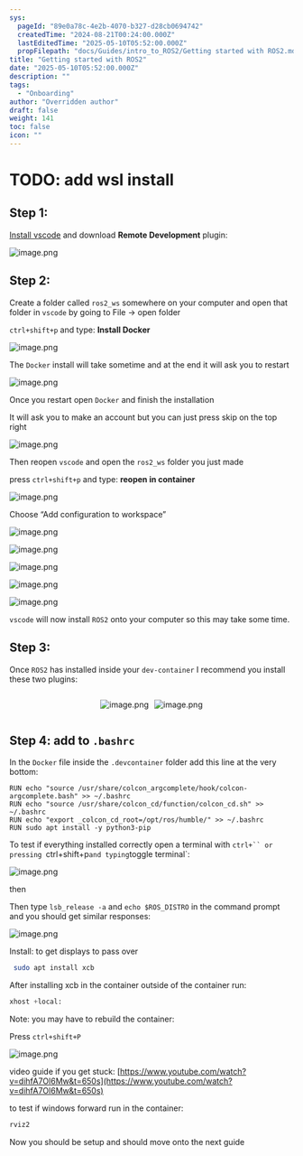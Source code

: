 ```yaml
---
sys:
  pageId: "89e0a78c-4e2b-4070-b327-d28cb0694742"
  createdTime: "2024-08-21T00:24:00.000Z"
  lastEditedTime: "2025-05-10T05:52:00.000Z"
  propFilepath: "docs/Guides/intro_to_ROS2/Getting started with ROS2.md"
title: "Getting started with ROS2"
date: "2025-05-10T05:52:00.000Z"
description: ""
tags:
  - "Onboarding"
author: "Overridden author"
draft: false
weight: 141
toc: false
icon: ""
---
```


# TODO: add wsl install

## Step 1:

[Install vscode](https://code.visualstudio.com/download) and download **Remote Development** plugin:

![image.png](https://prod-files-secure.s3.us-west-2.amazonaws.com/d518164a-d88e-44d1-a4ee-3adb3bd8bce0/efb52993-1881-4a40-b95e-6f020334f022/image.png?X-Amz-Algorithm=AWS4-HMAC-SHA256&X-Amz-Content-Sha256=UNSIGNED-PAYLOAD&X-Amz-Credential=ASIAZI2LB466RWQKR4CU%2F20250623%2Fus-west-2%2Fs3%2Faws4_request&X-Amz-Date=20250623T181220Z&X-Amz-Expires=3600&X-Amz-Security-Token=IQoJb3JpZ2luX2VjECIaCXVzLXdlc3QtMiJIMEYCIQDVTsP74ucmAfdL23sCiB0lzkBAnvaIxwk5jQY%2FKoQnDwIhAPGSL1wJ6HgvpLf7W0qYs2baF0UJoncLMOC5rNyF55G%2BKv8DCBsQABoMNjM3NDIzMTgzODA1IgwzASvndWgrkDvoeigq3AOdpsgN7udMvsOjMCosotct4kTz3QJ3B5Ay%2BM22192lv6o2uHRqqAFoniy21TFeMxH53w9yRAqPYO9DnpmB0VmiEaLIsTPyC%2BHFCZ9y5WnoslKgfsKrpY02Kg5kjOTZ8KTY%2FpNhYfRn3Pjli3UE2iOsrOcz7pxYoazpl7YyQ2fjQgbEBxEoDbNW1BFTaiUnLqz8V%2BHMtdOOEBt8IW%2BlDgSPGk6uTLEy2nhWO0Am%2B3KZEKPxo%2BBI9MwKi87AwiGEwD3zrwxKmzR67DZ%2FysxbL2jRTKTsOG024DzuchO7RHJQ2vgJbBi1KdcFBS10TICMFLoFwHLLwt3QQeKgPNUd0C1JPaEwfjMf5h5HJ48Y7nQU6A8gbAGQ7astpsW75EOpO5o59iqu%2FHnXXt8W2sgfjBDFXXDMBN%2FZve0JFliTxBWUbqQCncLln3sIawgFimVO7%2F9V5dH2GRBg3Iz0nqxI07US4aS6I0RRAqItYUaEWl2wd0ybBASgHDFy5A3GCH8ZGa6zARl6aJXe6lRAneug2542Ukvn8A7Pi34Y3k%2FTBB1c29A%2BuywKrJ%2FIAlMkIVd3mhaRpWI%2B3HWH5o6kW9uAocGkyewqacO7i0cnz2W%2Fp10OlJT%2BK14sjXvyDDoghjDxqubCBjqkAWf0iQzTC%2Fu5ixpDUc4pKRarxqYqG3ZhyoXdcvSrGAOSXRDJbGvQ04tEldOSgkWTvo1F2JHpyrZeCxtHrUQcuMkqZoNlcA0n2%2B78qnfsAddMf2fV1BeAIiN9RKtYO1Lg%2B8mWznE70cwVENGssO36ly323BZ5IzPXppCsYSd9Gy1xMreNvt%2BGPiMs9B65G7KStjVdrS17cqJX8%2BGBDwt6Fq4wfCfG&X-Amz-Signature=127404b3f49cb5919d73799657696480064f752e525c3bab20f4e79a9599458b&X-Amz-SignedHeaders=host&x-amz-checksum-mode=ENABLED&x-id=GetObject)

## Step 2:

Create a folder called `ros2_ws` somewhere on your computer and open that folder in `vscode` by going to File → open folder 

`ctrl+shift+p` and type: **Install Docker**

![image.png](https://prod-files-secure.s3.us-west-2.amazonaws.com/d518164a-d88e-44d1-a4ee-3adb3bd8bce0/2269dc0e-1cd5-47ff-bceb-c04ad9b2eab0/image.png?X-Amz-Algorithm=AWS4-HMAC-SHA256&X-Amz-Content-Sha256=UNSIGNED-PAYLOAD&X-Amz-Credential=ASIAZI2LB466RWQKR4CU%2F20250623%2Fus-west-2%2Fs3%2Faws4_request&X-Amz-Date=20250623T181220Z&X-Amz-Expires=3600&X-Amz-Security-Token=IQoJb3JpZ2luX2VjECIaCXVzLXdlc3QtMiJIMEYCIQDVTsP74ucmAfdL23sCiB0lzkBAnvaIxwk5jQY%2FKoQnDwIhAPGSL1wJ6HgvpLf7W0qYs2baF0UJoncLMOC5rNyF55G%2BKv8DCBsQABoMNjM3NDIzMTgzODA1IgwzASvndWgrkDvoeigq3AOdpsgN7udMvsOjMCosotct4kTz3QJ3B5Ay%2BM22192lv6o2uHRqqAFoniy21TFeMxH53w9yRAqPYO9DnpmB0VmiEaLIsTPyC%2BHFCZ9y5WnoslKgfsKrpY02Kg5kjOTZ8KTY%2FpNhYfRn3Pjli3UE2iOsrOcz7pxYoazpl7YyQ2fjQgbEBxEoDbNW1BFTaiUnLqz8V%2BHMtdOOEBt8IW%2BlDgSPGk6uTLEy2nhWO0Am%2B3KZEKPxo%2BBI9MwKi87AwiGEwD3zrwxKmzR67DZ%2FysxbL2jRTKTsOG024DzuchO7RHJQ2vgJbBi1KdcFBS10TICMFLoFwHLLwt3QQeKgPNUd0C1JPaEwfjMf5h5HJ48Y7nQU6A8gbAGQ7astpsW75EOpO5o59iqu%2FHnXXt8W2sgfjBDFXXDMBN%2FZve0JFliTxBWUbqQCncLln3sIawgFimVO7%2F9V5dH2GRBg3Iz0nqxI07US4aS6I0RRAqItYUaEWl2wd0ybBASgHDFy5A3GCH8ZGa6zARl6aJXe6lRAneug2542Ukvn8A7Pi34Y3k%2FTBB1c29A%2BuywKrJ%2FIAlMkIVd3mhaRpWI%2B3HWH5o6kW9uAocGkyewqacO7i0cnz2W%2Fp10OlJT%2BK14sjXvyDDoghjDxqubCBjqkAWf0iQzTC%2Fu5ixpDUc4pKRarxqYqG3ZhyoXdcvSrGAOSXRDJbGvQ04tEldOSgkWTvo1F2JHpyrZeCxtHrUQcuMkqZoNlcA0n2%2B78qnfsAddMf2fV1BeAIiN9RKtYO1Lg%2B8mWznE70cwVENGssO36ly323BZ5IzPXppCsYSd9Gy1xMreNvt%2BGPiMs9B65G7KStjVdrS17cqJX8%2BGBDwt6Fq4wfCfG&X-Amz-Signature=ae9ebea813eec223a286f11689d59c25f6b634ed6b6cbd5ec9236d4ce096ed20&X-Amz-SignedHeaders=host&x-amz-checksum-mode=ENABLED&x-id=GetObject)

The `Docker` install will take sometime and at the end it will ask you to restart

![image.png](https://prod-files-secure.s3.us-west-2.amazonaws.com/d518164a-d88e-44d1-a4ee-3adb3bd8bce0/ed233f78-be33-4b1f-b89c-9c346c0e961e/image.png?X-Amz-Algorithm=AWS4-HMAC-SHA256&X-Amz-Content-Sha256=UNSIGNED-PAYLOAD&X-Amz-Credential=ASIAZI2LB466RWQKR4CU%2F20250623%2Fus-west-2%2Fs3%2Faws4_request&X-Amz-Date=20250623T181220Z&X-Amz-Expires=3600&X-Amz-Security-Token=IQoJb3JpZ2luX2VjECIaCXVzLXdlc3QtMiJIMEYCIQDVTsP74ucmAfdL23sCiB0lzkBAnvaIxwk5jQY%2FKoQnDwIhAPGSL1wJ6HgvpLf7W0qYs2baF0UJoncLMOC5rNyF55G%2BKv8DCBsQABoMNjM3NDIzMTgzODA1IgwzASvndWgrkDvoeigq3AOdpsgN7udMvsOjMCosotct4kTz3QJ3B5Ay%2BM22192lv6o2uHRqqAFoniy21TFeMxH53w9yRAqPYO9DnpmB0VmiEaLIsTPyC%2BHFCZ9y5WnoslKgfsKrpY02Kg5kjOTZ8KTY%2FpNhYfRn3Pjli3UE2iOsrOcz7pxYoazpl7YyQ2fjQgbEBxEoDbNW1BFTaiUnLqz8V%2BHMtdOOEBt8IW%2BlDgSPGk6uTLEy2nhWO0Am%2B3KZEKPxo%2BBI9MwKi87AwiGEwD3zrwxKmzR67DZ%2FysxbL2jRTKTsOG024DzuchO7RHJQ2vgJbBi1KdcFBS10TICMFLoFwHLLwt3QQeKgPNUd0C1JPaEwfjMf5h5HJ48Y7nQU6A8gbAGQ7astpsW75EOpO5o59iqu%2FHnXXt8W2sgfjBDFXXDMBN%2FZve0JFliTxBWUbqQCncLln3sIawgFimVO7%2F9V5dH2GRBg3Iz0nqxI07US4aS6I0RRAqItYUaEWl2wd0ybBASgHDFy5A3GCH8ZGa6zARl6aJXe6lRAneug2542Ukvn8A7Pi34Y3k%2FTBB1c29A%2BuywKrJ%2FIAlMkIVd3mhaRpWI%2B3HWH5o6kW9uAocGkyewqacO7i0cnz2W%2Fp10OlJT%2BK14sjXvyDDoghjDxqubCBjqkAWf0iQzTC%2Fu5ixpDUc4pKRarxqYqG3ZhyoXdcvSrGAOSXRDJbGvQ04tEldOSgkWTvo1F2JHpyrZeCxtHrUQcuMkqZoNlcA0n2%2B78qnfsAddMf2fV1BeAIiN9RKtYO1Lg%2B8mWznE70cwVENGssO36ly323BZ5IzPXppCsYSd9Gy1xMreNvt%2BGPiMs9B65G7KStjVdrS17cqJX8%2BGBDwt6Fq4wfCfG&X-Amz-Signature=8c8438290e8abfcd0afdcee0bcd176dc1dc1b8929e9bbf6b98d37076116d2482&X-Amz-SignedHeaders=host&x-amz-checksum-mode=ENABLED&x-id=GetObject)

Once you restart open `Docker` and finish the installation

It will ask you to make an account but you can just press skip on the top right

![image.png](https://prod-files-secure.s3.us-west-2.amazonaws.com/d518164a-d88e-44d1-a4ee-3adb3bd8bce0/21010ad9-1659-4fd9-9f59-9932a09b2a3d/image.png?X-Amz-Algorithm=AWS4-HMAC-SHA256&X-Amz-Content-Sha256=UNSIGNED-PAYLOAD&X-Amz-Credential=ASIAZI2LB466RWQKR4CU%2F20250623%2Fus-west-2%2Fs3%2Faws4_request&X-Amz-Date=20250623T181220Z&X-Amz-Expires=3600&X-Amz-Security-Token=IQoJb3JpZ2luX2VjECIaCXVzLXdlc3QtMiJIMEYCIQDVTsP74ucmAfdL23sCiB0lzkBAnvaIxwk5jQY%2FKoQnDwIhAPGSL1wJ6HgvpLf7W0qYs2baF0UJoncLMOC5rNyF55G%2BKv8DCBsQABoMNjM3NDIzMTgzODA1IgwzASvndWgrkDvoeigq3AOdpsgN7udMvsOjMCosotct4kTz3QJ3B5Ay%2BM22192lv6o2uHRqqAFoniy21TFeMxH53w9yRAqPYO9DnpmB0VmiEaLIsTPyC%2BHFCZ9y5WnoslKgfsKrpY02Kg5kjOTZ8KTY%2FpNhYfRn3Pjli3UE2iOsrOcz7pxYoazpl7YyQ2fjQgbEBxEoDbNW1BFTaiUnLqz8V%2BHMtdOOEBt8IW%2BlDgSPGk6uTLEy2nhWO0Am%2B3KZEKPxo%2BBI9MwKi87AwiGEwD3zrwxKmzR67DZ%2FysxbL2jRTKTsOG024DzuchO7RHJQ2vgJbBi1KdcFBS10TICMFLoFwHLLwt3QQeKgPNUd0C1JPaEwfjMf5h5HJ48Y7nQU6A8gbAGQ7astpsW75EOpO5o59iqu%2FHnXXt8W2sgfjBDFXXDMBN%2FZve0JFliTxBWUbqQCncLln3sIawgFimVO7%2F9V5dH2GRBg3Iz0nqxI07US4aS6I0RRAqItYUaEWl2wd0ybBASgHDFy5A3GCH8ZGa6zARl6aJXe6lRAneug2542Ukvn8A7Pi34Y3k%2FTBB1c29A%2BuywKrJ%2FIAlMkIVd3mhaRpWI%2B3HWH5o6kW9uAocGkyewqacO7i0cnz2W%2Fp10OlJT%2BK14sjXvyDDoghjDxqubCBjqkAWf0iQzTC%2Fu5ixpDUc4pKRarxqYqG3ZhyoXdcvSrGAOSXRDJbGvQ04tEldOSgkWTvo1F2JHpyrZeCxtHrUQcuMkqZoNlcA0n2%2B78qnfsAddMf2fV1BeAIiN9RKtYO1Lg%2B8mWznE70cwVENGssO36ly323BZ5IzPXppCsYSd9Gy1xMreNvt%2BGPiMs9B65G7KStjVdrS17cqJX8%2BGBDwt6Fq4wfCfG&X-Amz-Signature=dd7766e7360072e1a564910bb7f5493ac2db47c18c621e38b6acebc83f123308&X-Amz-SignedHeaders=host&x-amz-checksum-mode=ENABLED&x-id=GetObject)

Then reopen `vscode` and open the `ros2_ws` folder you just made

press `ctrl+shift+p` and type: **reopen in container**

![image.png](https://prod-files-secure.s3.us-west-2.amazonaws.com/d518164a-d88e-44d1-a4ee-3adb3bd8bce0/4e93b8c2-41ad-488c-8095-c74205196118/image.png?X-Amz-Algorithm=AWS4-HMAC-SHA256&X-Amz-Content-Sha256=UNSIGNED-PAYLOAD&X-Amz-Credential=ASIAZI2LB466RWQKR4CU%2F20250623%2Fus-west-2%2Fs3%2Faws4_request&X-Amz-Date=20250623T181220Z&X-Amz-Expires=3600&X-Amz-Security-Token=IQoJb3JpZ2luX2VjECIaCXVzLXdlc3QtMiJIMEYCIQDVTsP74ucmAfdL23sCiB0lzkBAnvaIxwk5jQY%2FKoQnDwIhAPGSL1wJ6HgvpLf7W0qYs2baF0UJoncLMOC5rNyF55G%2BKv8DCBsQABoMNjM3NDIzMTgzODA1IgwzASvndWgrkDvoeigq3AOdpsgN7udMvsOjMCosotct4kTz3QJ3B5Ay%2BM22192lv6o2uHRqqAFoniy21TFeMxH53w9yRAqPYO9DnpmB0VmiEaLIsTPyC%2BHFCZ9y5WnoslKgfsKrpY02Kg5kjOTZ8KTY%2FpNhYfRn3Pjli3UE2iOsrOcz7pxYoazpl7YyQ2fjQgbEBxEoDbNW1BFTaiUnLqz8V%2BHMtdOOEBt8IW%2BlDgSPGk6uTLEy2nhWO0Am%2B3KZEKPxo%2BBI9MwKi87AwiGEwD3zrwxKmzR67DZ%2FysxbL2jRTKTsOG024DzuchO7RHJQ2vgJbBi1KdcFBS10TICMFLoFwHLLwt3QQeKgPNUd0C1JPaEwfjMf5h5HJ48Y7nQU6A8gbAGQ7astpsW75EOpO5o59iqu%2FHnXXt8W2sgfjBDFXXDMBN%2FZve0JFliTxBWUbqQCncLln3sIawgFimVO7%2F9V5dH2GRBg3Iz0nqxI07US4aS6I0RRAqItYUaEWl2wd0ybBASgHDFy5A3GCH8ZGa6zARl6aJXe6lRAneug2542Ukvn8A7Pi34Y3k%2FTBB1c29A%2BuywKrJ%2FIAlMkIVd3mhaRpWI%2B3HWH5o6kW9uAocGkyewqacO7i0cnz2W%2Fp10OlJT%2BK14sjXvyDDoghjDxqubCBjqkAWf0iQzTC%2Fu5ixpDUc4pKRarxqYqG3ZhyoXdcvSrGAOSXRDJbGvQ04tEldOSgkWTvo1F2JHpyrZeCxtHrUQcuMkqZoNlcA0n2%2B78qnfsAddMf2fV1BeAIiN9RKtYO1Lg%2B8mWznE70cwVENGssO36ly323BZ5IzPXppCsYSd9Gy1xMreNvt%2BGPiMs9B65G7KStjVdrS17cqJX8%2BGBDwt6Fq4wfCfG&X-Amz-Signature=b52f49e1773858e223b33b80c74445dc6ae541f4f5913326f8a5022499bf5afd&X-Amz-SignedHeaders=host&x-amz-checksum-mode=ENABLED&x-id=GetObject)

Choose “Add configuration to workspace”

![image.png](https://prod-files-secure.s3.us-west-2.amazonaws.com/d518164a-d88e-44d1-a4ee-3adb3bd8bce0/9560b282-5060-4989-ba37-97e7b2c22476/image.png?X-Amz-Algorithm=AWS4-HMAC-SHA256&X-Amz-Content-Sha256=UNSIGNED-PAYLOAD&X-Amz-Credential=ASIAZI2LB466RWQKR4CU%2F20250623%2Fus-west-2%2Fs3%2Faws4_request&X-Amz-Date=20250623T181220Z&X-Amz-Expires=3600&X-Amz-Security-Token=IQoJb3JpZ2luX2VjECIaCXVzLXdlc3QtMiJIMEYCIQDVTsP74ucmAfdL23sCiB0lzkBAnvaIxwk5jQY%2FKoQnDwIhAPGSL1wJ6HgvpLf7W0qYs2baF0UJoncLMOC5rNyF55G%2BKv8DCBsQABoMNjM3NDIzMTgzODA1IgwzASvndWgrkDvoeigq3AOdpsgN7udMvsOjMCosotct4kTz3QJ3B5Ay%2BM22192lv6o2uHRqqAFoniy21TFeMxH53w9yRAqPYO9DnpmB0VmiEaLIsTPyC%2BHFCZ9y5WnoslKgfsKrpY02Kg5kjOTZ8KTY%2FpNhYfRn3Pjli3UE2iOsrOcz7pxYoazpl7YyQ2fjQgbEBxEoDbNW1BFTaiUnLqz8V%2BHMtdOOEBt8IW%2BlDgSPGk6uTLEy2nhWO0Am%2B3KZEKPxo%2BBI9MwKi87AwiGEwD3zrwxKmzR67DZ%2FysxbL2jRTKTsOG024DzuchO7RHJQ2vgJbBi1KdcFBS10TICMFLoFwHLLwt3QQeKgPNUd0C1JPaEwfjMf5h5HJ48Y7nQU6A8gbAGQ7astpsW75EOpO5o59iqu%2FHnXXt8W2sgfjBDFXXDMBN%2FZve0JFliTxBWUbqQCncLln3sIawgFimVO7%2F9V5dH2GRBg3Iz0nqxI07US4aS6I0RRAqItYUaEWl2wd0ybBASgHDFy5A3GCH8ZGa6zARl6aJXe6lRAneug2542Ukvn8A7Pi34Y3k%2FTBB1c29A%2BuywKrJ%2FIAlMkIVd3mhaRpWI%2B3HWH5o6kW9uAocGkyewqacO7i0cnz2W%2Fp10OlJT%2BK14sjXvyDDoghjDxqubCBjqkAWf0iQzTC%2Fu5ixpDUc4pKRarxqYqG3ZhyoXdcvSrGAOSXRDJbGvQ04tEldOSgkWTvo1F2JHpyrZeCxtHrUQcuMkqZoNlcA0n2%2B78qnfsAddMf2fV1BeAIiN9RKtYO1Lg%2B8mWznE70cwVENGssO36ly323BZ5IzPXppCsYSd9Gy1xMreNvt%2BGPiMs9B65G7KStjVdrS17cqJX8%2BGBDwt6Fq4wfCfG&X-Amz-Signature=6f13d8335d04492272949308fe834b1bc8b2f1f2c2b4e8c4932e1d82ea5d39ed&X-Amz-SignedHeaders=host&x-amz-checksum-mode=ENABLED&x-id=GetObject)

![image.png](https://prod-files-secure.s3.us-west-2.amazonaws.com/d518164a-d88e-44d1-a4ee-3adb3bd8bce0/2ee63f81-886b-48e8-a553-dc6e5eac99e4/image.png?X-Amz-Algorithm=AWS4-HMAC-SHA256&X-Amz-Content-Sha256=UNSIGNED-PAYLOAD&X-Amz-Credential=ASIAZI2LB466RWQKR4CU%2F20250623%2Fus-west-2%2Fs3%2Faws4_request&X-Amz-Date=20250623T181220Z&X-Amz-Expires=3600&X-Amz-Security-Token=IQoJb3JpZ2luX2VjECIaCXVzLXdlc3QtMiJIMEYCIQDVTsP74ucmAfdL23sCiB0lzkBAnvaIxwk5jQY%2FKoQnDwIhAPGSL1wJ6HgvpLf7W0qYs2baF0UJoncLMOC5rNyF55G%2BKv8DCBsQABoMNjM3NDIzMTgzODA1IgwzASvndWgrkDvoeigq3AOdpsgN7udMvsOjMCosotct4kTz3QJ3B5Ay%2BM22192lv6o2uHRqqAFoniy21TFeMxH53w9yRAqPYO9DnpmB0VmiEaLIsTPyC%2BHFCZ9y5WnoslKgfsKrpY02Kg5kjOTZ8KTY%2FpNhYfRn3Pjli3UE2iOsrOcz7pxYoazpl7YyQ2fjQgbEBxEoDbNW1BFTaiUnLqz8V%2BHMtdOOEBt8IW%2BlDgSPGk6uTLEy2nhWO0Am%2B3KZEKPxo%2BBI9MwKi87AwiGEwD3zrwxKmzR67DZ%2FysxbL2jRTKTsOG024DzuchO7RHJQ2vgJbBi1KdcFBS10TICMFLoFwHLLwt3QQeKgPNUd0C1JPaEwfjMf5h5HJ48Y7nQU6A8gbAGQ7astpsW75EOpO5o59iqu%2FHnXXt8W2sgfjBDFXXDMBN%2FZve0JFliTxBWUbqQCncLln3sIawgFimVO7%2F9V5dH2GRBg3Iz0nqxI07US4aS6I0RRAqItYUaEWl2wd0ybBASgHDFy5A3GCH8ZGa6zARl6aJXe6lRAneug2542Ukvn8A7Pi34Y3k%2FTBB1c29A%2BuywKrJ%2FIAlMkIVd3mhaRpWI%2B3HWH5o6kW9uAocGkyewqacO7i0cnz2W%2Fp10OlJT%2BK14sjXvyDDoghjDxqubCBjqkAWf0iQzTC%2Fu5ixpDUc4pKRarxqYqG3ZhyoXdcvSrGAOSXRDJbGvQ04tEldOSgkWTvo1F2JHpyrZeCxtHrUQcuMkqZoNlcA0n2%2B78qnfsAddMf2fV1BeAIiN9RKtYO1Lg%2B8mWznE70cwVENGssO36ly323BZ5IzPXppCsYSd9Gy1xMreNvt%2BGPiMs9B65G7KStjVdrS17cqJX8%2BGBDwt6Fq4wfCfG&X-Amz-Signature=147d4a23d02be62ed963eb6670decf8ec552d80e88b4a652c3f5213c1cb29d2b&X-Amz-SignedHeaders=host&x-amz-checksum-mode=ENABLED&x-id=GetObject)

![image.png](https://prod-files-secure.s3.us-west-2.amazonaws.com/d518164a-d88e-44d1-a4ee-3adb3bd8bce0/ae1580b2-b048-407e-aed9-b584224a7a04/image.png?X-Amz-Algorithm=AWS4-HMAC-SHA256&X-Amz-Content-Sha256=UNSIGNED-PAYLOAD&X-Amz-Credential=ASIAZI2LB466RWQKR4CU%2F20250623%2Fus-west-2%2Fs3%2Faws4_request&X-Amz-Date=20250623T181220Z&X-Amz-Expires=3600&X-Amz-Security-Token=IQoJb3JpZ2luX2VjECIaCXVzLXdlc3QtMiJIMEYCIQDVTsP74ucmAfdL23sCiB0lzkBAnvaIxwk5jQY%2FKoQnDwIhAPGSL1wJ6HgvpLf7W0qYs2baF0UJoncLMOC5rNyF55G%2BKv8DCBsQABoMNjM3NDIzMTgzODA1IgwzASvndWgrkDvoeigq3AOdpsgN7udMvsOjMCosotct4kTz3QJ3B5Ay%2BM22192lv6o2uHRqqAFoniy21TFeMxH53w9yRAqPYO9DnpmB0VmiEaLIsTPyC%2BHFCZ9y5WnoslKgfsKrpY02Kg5kjOTZ8KTY%2FpNhYfRn3Pjli3UE2iOsrOcz7pxYoazpl7YyQ2fjQgbEBxEoDbNW1BFTaiUnLqz8V%2BHMtdOOEBt8IW%2BlDgSPGk6uTLEy2nhWO0Am%2B3KZEKPxo%2BBI9MwKi87AwiGEwD3zrwxKmzR67DZ%2FysxbL2jRTKTsOG024DzuchO7RHJQ2vgJbBi1KdcFBS10TICMFLoFwHLLwt3QQeKgPNUd0C1JPaEwfjMf5h5HJ48Y7nQU6A8gbAGQ7astpsW75EOpO5o59iqu%2FHnXXt8W2sgfjBDFXXDMBN%2FZve0JFliTxBWUbqQCncLln3sIawgFimVO7%2F9V5dH2GRBg3Iz0nqxI07US4aS6I0RRAqItYUaEWl2wd0ybBASgHDFy5A3GCH8ZGa6zARl6aJXe6lRAneug2542Ukvn8A7Pi34Y3k%2FTBB1c29A%2BuywKrJ%2FIAlMkIVd3mhaRpWI%2B3HWH5o6kW9uAocGkyewqacO7i0cnz2W%2Fp10OlJT%2BK14sjXvyDDoghjDxqubCBjqkAWf0iQzTC%2Fu5ixpDUc4pKRarxqYqG3ZhyoXdcvSrGAOSXRDJbGvQ04tEldOSgkWTvo1F2JHpyrZeCxtHrUQcuMkqZoNlcA0n2%2B78qnfsAddMf2fV1BeAIiN9RKtYO1Lg%2B8mWznE70cwVENGssO36ly323BZ5IzPXppCsYSd9Gy1xMreNvt%2BGPiMs9B65G7KStjVdrS17cqJX8%2BGBDwt6Fq4wfCfG&X-Amz-Signature=ce86299418f4f9143f31a2106010b724186620be7ea87f07a5af0e26f14d72fa&X-Amz-SignedHeaders=host&x-amz-checksum-mode=ENABLED&x-id=GetObject)

![image.png](https://prod-files-secure.s3.us-west-2.amazonaws.com/d518164a-d88e-44d1-a4ee-3adb3bd8bce0/53255b28-f75e-430f-b9e3-c0ac8577e42b/image.png?X-Amz-Algorithm=AWS4-HMAC-SHA256&X-Amz-Content-Sha256=UNSIGNED-PAYLOAD&X-Amz-Credential=ASIAZI2LB466RWQKR4CU%2F20250623%2Fus-west-2%2Fs3%2Faws4_request&X-Amz-Date=20250623T181220Z&X-Amz-Expires=3600&X-Amz-Security-Token=IQoJb3JpZ2luX2VjECIaCXVzLXdlc3QtMiJIMEYCIQDVTsP74ucmAfdL23sCiB0lzkBAnvaIxwk5jQY%2FKoQnDwIhAPGSL1wJ6HgvpLf7W0qYs2baF0UJoncLMOC5rNyF55G%2BKv8DCBsQABoMNjM3NDIzMTgzODA1IgwzASvndWgrkDvoeigq3AOdpsgN7udMvsOjMCosotct4kTz3QJ3B5Ay%2BM22192lv6o2uHRqqAFoniy21TFeMxH53w9yRAqPYO9DnpmB0VmiEaLIsTPyC%2BHFCZ9y5WnoslKgfsKrpY02Kg5kjOTZ8KTY%2FpNhYfRn3Pjli3UE2iOsrOcz7pxYoazpl7YyQ2fjQgbEBxEoDbNW1BFTaiUnLqz8V%2BHMtdOOEBt8IW%2BlDgSPGk6uTLEy2nhWO0Am%2B3KZEKPxo%2BBI9MwKi87AwiGEwD3zrwxKmzR67DZ%2FysxbL2jRTKTsOG024DzuchO7RHJQ2vgJbBi1KdcFBS10TICMFLoFwHLLwt3QQeKgPNUd0C1JPaEwfjMf5h5HJ48Y7nQU6A8gbAGQ7astpsW75EOpO5o59iqu%2FHnXXt8W2sgfjBDFXXDMBN%2FZve0JFliTxBWUbqQCncLln3sIawgFimVO7%2F9V5dH2GRBg3Iz0nqxI07US4aS6I0RRAqItYUaEWl2wd0ybBASgHDFy5A3GCH8ZGa6zARl6aJXe6lRAneug2542Ukvn8A7Pi34Y3k%2FTBB1c29A%2BuywKrJ%2FIAlMkIVd3mhaRpWI%2B3HWH5o6kW9uAocGkyewqacO7i0cnz2W%2Fp10OlJT%2BK14sjXvyDDoghjDxqubCBjqkAWf0iQzTC%2Fu5ixpDUc4pKRarxqYqG3ZhyoXdcvSrGAOSXRDJbGvQ04tEldOSgkWTvo1F2JHpyrZeCxtHrUQcuMkqZoNlcA0n2%2B78qnfsAddMf2fV1BeAIiN9RKtYO1Lg%2B8mWznE70cwVENGssO36ly323BZ5IzPXppCsYSd9Gy1xMreNvt%2BGPiMs9B65G7KStjVdrS17cqJX8%2BGBDwt6Fq4wfCfG&X-Amz-Signature=e6bc0dd3aa69aaad5c0ea93d594756ce664d9120158c3da94d0d896c21258163&X-Amz-SignedHeaders=host&x-amz-checksum-mode=ENABLED&x-id=GetObject)

![image.png](https://prod-files-secure.s3.us-west-2.amazonaws.com/d518164a-d88e-44d1-a4ee-3adb3bd8bce0/7c562767-5af9-4ffb-97d1-327bcdf4ee00/image.png?X-Amz-Algorithm=AWS4-HMAC-SHA256&X-Amz-Content-Sha256=UNSIGNED-PAYLOAD&X-Amz-Credential=ASIAZI2LB466RWQKR4CU%2F20250623%2Fus-west-2%2Fs3%2Faws4_request&X-Amz-Date=20250623T181220Z&X-Amz-Expires=3600&X-Amz-Security-Token=IQoJb3JpZ2luX2VjECIaCXVzLXdlc3QtMiJIMEYCIQDVTsP74ucmAfdL23sCiB0lzkBAnvaIxwk5jQY%2FKoQnDwIhAPGSL1wJ6HgvpLf7W0qYs2baF0UJoncLMOC5rNyF55G%2BKv8DCBsQABoMNjM3NDIzMTgzODA1IgwzASvndWgrkDvoeigq3AOdpsgN7udMvsOjMCosotct4kTz3QJ3B5Ay%2BM22192lv6o2uHRqqAFoniy21TFeMxH53w9yRAqPYO9DnpmB0VmiEaLIsTPyC%2BHFCZ9y5WnoslKgfsKrpY02Kg5kjOTZ8KTY%2FpNhYfRn3Pjli3UE2iOsrOcz7pxYoazpl7YyQ2fjQgbEBxEoDbNW1BFTaiUnLqz8V%2BHMtdOOEBt8IW%2BlDgSPGk6uTLEy2nhWO0Am%2B3KZEKPxo%2BBI9MwKi87AwiGEwD3zrwxKmzR67DZ%2FysxbL2jRTKTsOG024DzuchO7RHJQ2vgJbBi1KdcFBS10TICMFLoFwHLLwt3QQeKgPNUd0C1JPaEwfjMf5h5HJ48Y7nQU6A8gbAGQ7astpsW75EOpO5o59iqu%2FHnXXt8W2sgfjBDFXXDMBN%2FZve0JFliTxBWUbqQCncLln3sIawgFimVO7%2F9V5dH2GRBg3Iz0nqxI07US4aS6I0RRAqItYUaEWl2wd0ybBASgHDFy5A3GCH8ZGa6zARl6aJXe6lRAneug2542Ukvn8A7Pi34Y3k%2FTBB1c29A%2BuywKrJ%2FIAlMkIVd3mhaRpWI%2B3HWH5o6kW9uAocGkyewqacO7i0cnz2W%2Fp10OlJT%2BK14sjXvyDDoghjDxqubCBjqkAWf0iQzTC%2Fu5ixpDUc4pKRarxqYqG3ZhyoXdcvSrGAOSXRDJbGvQ04tEldOSgkWTvo1F2JHpyrZeCxtHrUQcuMkqZoNlcA0n2%2B78qnfsAddMf2fV1BeAIiN9RKtYO1Lg%2B8mWznE70cwVENGssO36ly323BZ5IzPXppCsYSd9Gy1xMreNvt%2BGPiMs9B65G7KStjVdrS17cqJX8%2BGBDwt6Fq4wfCfG&X-Amz-Signature=a96bd66f09feeed10589afe5d40e923ed779e105baf13ef8071ff3fc40e7c566&X-Amz-SignedHeaders=host&x-amz-checksum-mode=ENABLED&x-id=GetObject)

`vscode` will now install `ROS2` onto your computer so this may take some time.

## Step 3:

Once `ROS2` has installed inside your `dev-container` I recommend you install these two plugins:

<div style="display: flex;flex-direction: row; column-gap:10px; max-width: 630px;justify-content: center;">
<div>

![image.png](https://prod-files-secure.s3.us-west-2.amazonaws.com/d518164a-d88e-44d1-a4ee-3adb3bd8bce0/3fc3d550-5a54-4ba1-ba6b-faa01cdb7369/image.png?X-Amz-Algorithm=AWS4-HMAC-SHA256&X-Amz-Content-Sha256=UNSIGNED-PAYLOAD&X-Amz-Credential=ASIAZI2LB4666R73S55Z%2F20250623%2Fus-west-2%2Fs3%2Faws4_request&X-Amz-Date=20250623T181225Z&X-Amz-Expires=3600&X-Amz-Security-Token=IQoJb3JpZ2luX2VjECIaCXVzLXdlc3QtMiJIMEYCIQDJ3S3d0nROjGZy78UKt5pW5FkrYeYbnnzeX%2BFTPE6r9AIhAOxGb%2BjNAx05Spmfl0c%2BL3%2BwJ%2FsUChZdkiliig%2F96WV2Kv8DCBsQABoMNjM3NDIzMTgzODA1IgxwTcpR%2FWtrT%2FdEYQ0q3AOEB7HXXMci72NdIUxiHIwi4%2FmBDqaPWlzKmAooICJ3gSsudmNaRZfpelmMJLjPC5kONZuOmqBccvF0pZDinYGtWKzmrFnncakgtsHI3aohUONFzT52o4hZrtZ9s2PeOnmuUL5u8ExCqPHijYhve3KuHae8OvIh7VlDGFaXSsxrw6ozxf6dNZBRIYvmMl6FelQy08pEk4fHC3xTQ7cYFkr3v1UZ%2FE7xzuYsHXeCSn9uwc1n2TGprKcEai8AKi1HKV2d9vaaiXncPsaNIWcseZ192E4PqbH8nEVkGM1iG5U5EBaus3plxZACauA6GRxcG6sfBMDu0%2F2sgkmm3bi8AusEbJwgvq5ORD3bOg%2FvgFe5dj07p%2FDEI7D2d3PYUBis%2B6TZp%2FRkBDuMCrwXb8qgD2BhsyWgHmL1v8ke0PgMCjfs0OgMSPv8KqZuYmvwLrNYwpIn%2BwAhzlfL0v2%2BV0WcoxDIVG8LHOATOnmJCpyTTcTBzC9M%2FgFbMULZCs0vRWZy5mieGVJcB84TNERiUM4AXEHQFvB7478NlE7w4ekZ3Gt%2FnS9TWBdjo1Mn6aEY%2BN3LZKgXIfG3cGO6gZ3VbNee2abchA4sGa0S7aAzv0n2KVcnfJKYsqnN1WQ4pb4QdzCXq%2BbCBjqkAWZNTylS4ONdkgqnoruPaE7ZUfYWSh0RwLfo9pRhTJQKz%2BMhbHBYJJ%2BtP8QgQxHgZO72cmJeSRgEsXuc7MjRI8IflMjAlqQymhlKtC3UD36XSCmYIgEMDjc%2BkWb0CjhLhoytrxoJxcbbQkqeXLB1Ifc9R67qI5cjuHqqF2hoXW5lW6gRIeaZiqVAvTjidkrscOSiwSIwZTSxoBxt7YJOuvnuepy0&X-Amz-Signature=5fe7baa01112da2aca40ddfedb0a94737da9faa3b68a1b94dd64ea9c2ecef607&X-Amz-SignedHeaders=host&x-amz-checksum-mode=ENABLED&x-id=GetObject)

</div>
<div>

![image.png](https://prod-files-secure.s3.us-west-2.amazonaws.com/d518164a-d88e-44d1-a4ee-3adb3bd8bce0/d994cc66-13c2-4093-a5a3-f84cf4601a82/image.png?X-Amz-Algorithm=AWS4-HMAC-SHA256&X-Amz-Content-Sha256=UNSIGNED-PAYLOAD&X-Amz-Credential=ASIAZI2LB4666XKVJQOE%2F20250623%2Fus-west-2%2Fs3%2Faws4_request&X-Amz-Date=20250623T181225Z&X-Amz-Expires=3600&X-Amz-Security-Token=IQoJb3JpZ2luX2VjECIaCXVzLXdlc3QtMiJGMEQCIBJpxxml7xoqJcMeSGNPRtV07p7s5UBVf1Mhqo%2BF3BKTAiBRvIw27MMEf7c1hCveN6ZLQgeatb7QOwOYpxhFCAlE6ir%2FAwgbEAAaDDYzNzQyMzE4MzgwNSIMHSvNfG3F0GNMsszRKtwDNLOYCaYTpE%2BUhfgEWxqMkIIuCdUPIS17kVwKrZdj8igmSik1LIdgmFTMkeKjxoL6z0VW2ooMIUNgpmhzxiIP19KjhI5yt%2BBsySWWog3HWbGzSfQoa8nfnwICTSHjlG%2FhdNRKRM%2Fi4%2F5cqqnrlKJYOY6qGVd3uGumMp55bGOAE7NdzXK9gHwLVGgCUvFgETD23GsdN5hfiZnlWgvypTSfZJNYh55uvbOOc%2FMaoGJgh%2BiqB%2Flva1EZC52PU5E67oYHlAEnijB0wXSxqhh4M818AFivWiB5QnDZceEt3%2F8cFl5akFlOXivmbGVc%2BoP4B0Xa4j1Gr4ZYqOpgmxW8lg1noFy9kA4V0np9tdz4zX9OTdxPb07Tdq%2BdBBfnE3Rz7Y03jOXq1LV5F6oL%2BA42FfVvYiZJhCrUDnxh5gzKYLDRbrcwa1Yvpiwie6Ym%2FXxALRmZxeycEeXdHKzu5quf10Te2O01MjtQQrivPjxiDUilnozqiywWRwxB7paZCKHsfTdZvDq3FySKoMISyaTvT5vE6G9OkRf65HehvZ%2BZVnnYdVa%2Fe67KIEvrFy3auIboE%2BTyAGvVQI%2Fgfdj%2BpHLAn6Z6mtPotnfdcrOL79D8rLKakwlpwuMm5h%2FW3vyKzIsw0KrmwgY6pgE036n9ZC%2BsxKd3Q24hvmvVFnLUJ%2Fh8GFc26QE1yAedTrwJ9Yh4TkFSSlavpsRt0FLFCWpV5Jz2agoUoW4r6MdSu6t53HR5vpO0qzpKllo0sgZI7hCuQx6D7TRGnt7oflGQDH%2BxsQB4scEIk%2F6v1wclTdHrD6UeM18IU4mHanRm16LP7vcGR5hq8M%2BxLCnArlr19QRPB26q3P23Cv6%2FCTVGk2qWETga&X-Amz-Signature=733b8f5ec2563eb668e6daaacc6aa2e72a555a3f9433de52dee1917bbbc5cc45&X-Amz-SignedHeaders=host&x-amz-checksum-mode=ENABLED&x-id=GetObject)

</div>
</div>

## Step 4: add to `.bashrc`

In the `Docker` file inside the `.devcontainer` folder add this line at the very bottom: 

```docker
RUN echo "source /usr/share/colcon_argcomplete/hook/colcon-argcomplete.bash" >> ~/.bashrc
RUN echo "source /usr/share/colcon_cd/function/colcon_cd.sh" >> ~/.bashrc
RUN echo "export _colcon_cd_root=/opt/ros/humble/" >> ~/.bashrc
RUN sudo apt install -y python3-pip 
```

To test if everything installed correctly open a terminal with `ctrl+`` or pressing `ctrl+shift+p` and typing `toggle terminal`:

![image.png](https://prod-files-secure.s3.us-west-2.amazonaws.com/d518164a-d88e-44d1-a4ee-3adb3bd8bce0/6a4943d8-b04e-4c02-9a58-775f3384d1a5/image.png?X-Amz-Algorithm=AWS4-HMAC-SHA256&X-Amz-Content-Sha256=UNSIGNED-PAYLOAD&X-Amz-Credential=ASIAZI2LB466RWQKR4CU%2F20250623%2Fus-west-2%2Fs3%2Faws4_request&X-Amz-Date=20250623T181220Z&X-Amz-Expires=3600&X-Amz-Security-Token=IQoJb3JpZ2luX2VjECIaCXVzLXdlc3QtMiJIMEYCIQDVTsP74ucmAfdL23sCiB0lzkBAnvaIxwk5jQY%2FKoQnDwIhAPGSL1wJ6HgvpLf7W0qYs2baF0UJoncLMOC5rNyF55G%2BKv8DCBsQABoMNjM3NDIzMTgzODA1IgwzASvndWgrkDvoeigq3AOdpsgN7udMvsOjMCosotct4kTz3QJ3B5Ay%2BM22192lv6o2uHRqqAFoniy21TFeMxH53w9yRAqPYO9DnpmB0VmiEaLIsTPyC%2BHFCZ9y5WnoslKgfsKrpY02Kg5kjOTZ8KTY%2FpNhYfRn3Pjli3UE2iOsrOcz7pxYoazpl7YyQ2fjQgbEBxEoDbNW1BFTaiUnLqz8V%2BHMtdOOEBt8IW%2BlDgSPGk6uTLEy2nhWO0Am%2B3KZEKPxo%2BBI9MwKi87AwiGEwD3zrwxKmzR67DZ%2FysxbL2jRTKTsOG024DzuchO7RHJQ2vgJbBi1KdcFBS10TICMFLoFwHLLwt3QQeKgPNUd0C1JPaEwfjMf5h5HJ48Y7nQU6A8gbAGQ7astpsW75EOpO5o59iqu%2FHnXXt8W2sgfjBDFXXDMBN%2FZve0JFliTxBWUbqQCncLln3sIawgFimVO7%2F9V5dH2GRBg3Iz0nqxI07US4aS6I0RRAqItYUaEWl2wd0ybBASgHDFy5A3GCH8ZGa6zARl6aJXe6lRAneug2542Ukvn8A7Pi34Y3k%2FTBB1c29A%2BuywKrJ%2FIAlMkIVd3mhaRpWI%2B3HWH5o6kW9uAocGkyewqacO7i0cnz2W%2Fp10OlJT%2BK14sjXvyDDoghjDxqubCBjqkAWf0iQzTC%2Fu5ixpDUc4pKRarxqYqG3ZhyoXdcvSrGAOSXRDJbGvQ04tEldOSgkWTvo1F2JHpyrZeCxtHrUQcuMkqZoNlcA0n2%2B78qnfsAddMf2fV1BeAIiN9RKtYO1Lg%2B8mWznE70cwVENGssO36ly323BZ5IzPXppCsYSd9Gy1xMreNvt%2BGPiMs9B65G7KStjVdrS17cqJX8%2BGBDwt6Fq4wfCfG&X-Amz-Signature=b07e0544cc48b1ab4a6b478825cddca9b48bd3b89381a55b610a765e5d8f90fe&X-Amz-SignedHeaders=host&x-amz-checksum-mode=ENABLED&x-id=GetObject)

then 

Then type `lsb_release -a` and `echo $ROS_DISTRO` in the command prompt and you should get similar responses:

![image.png](https://prod-files-secure.s3.us-west-2.amazonaws.com/d518164a-d88e-44d1-a4ee-3adb3bd8bce0/3e635dec-a805-4e85-8b9e-d000e5b71a4e/image.png?X-Amz-Algorithm=AWS4-HMAC-SHA256&X-Amz-Content-Sha256=UNSIGNED-PAYLOAD&X-Amz-Credential=ASIAZI2LB466RWQKR4CU%2F20250623%2Fus-west-2%2Fs3%2Faws4_request&X-Amz-Date=20250623T181220Z&X-Amz-Expires=3600&X-Amz-Security-Token=IQoJb3JpZ2luX2VjECIaCXVzLXdlc3QtMiJIMEYCIQDVTsP74ucmAfdL23sCiB0lzkBAnvaIxwk5jQY%2FKoQnDwIhAPGSL1wJ6HgvpLf7W0qYs2baF0UJoncLMOC5rNyF55G%2BKv8DCBsQABoMNjM3NDIzMTgzODA1IgwzASvndWgrkDvoeigq3AOdpsgN7udMvsOjMCosotct4kTz3QJ3B5Ay%2BM22192lv6o2uHRqqAFoniy21TFeMxH53w9yRAqPYO9DnpmB0VmiEaLIsTPyC%2BHFCZ9y5WnoslKgfsKrpY02Kg5kjOTZ8KTY%2FpNhYfRn3Pjli3UE2iOsrOcz7pxYoazpl7YyQ2fjQgbEBxEoDbNW1BFTaiUnLqz8V%2BHMtdOOEBt8IW%2BlDgSPGk6uTLEy2nhWO0Am%2B3KZEKPxo%2BBI9MwKi87AwiGEwD3zrwxKmzR67DZ%2FysxbL2jRTKTsOG024DzuchO7RHJQ2vgJbBi1KdcFBS10TICMFLoFwHLLwt3QQeKgPNUd0C1JPaEwfjMf5h5HJ48Y7nQU6A8gbAGQ7astpsW75EOpO5o59iqu%2FHnXXt8W2sgfjBDFXXDMBN%2FZve0JFliTxBWUbqQCncLln3sIawgFimVO7%2F9V5dH2GRBg3Iz0nqxI07US4aS6I0RRAqItYUaEWl2wd0ybBASgHDFy5A3GCH8ZGa6zARl6aJXe6lRAneug2542Ukvn8A7Pi34Y3k%2FTBB1c29A%2BuywKrJ%2FIAlMkIVd3mhaRpWI%2B3HWH5o6kW9uAocGkyewqacO7i0cnz2W%2Fp10OlJT%2BK14sjXvyDDoghjDxqubCBjqkAWf0iQzTC%2Fu5ixpDUc4pKRarxqYqG3ZhyoXdcvSrGAOSXRDJbGvQ04tEldOSgkWTvo1F2JHpyrZeCxtHrUQcuMkqZoNlcA0n2%2B78qnfsAddMf2fV1BeAIiN9RKtYO1Lg%2B8mWznE70cwVENGssO36ly323BZ5IzPXppCsYSd9Gy1xMreNvt%2BGPiMs9B65G7KStjVdrS17cqJX8%2BGBDwt6Fq4wfCfG&X-Amz-Signature=9e86740a9ca0cc29ce3a60dd4b05e222df590fec38e8fc059d5eaad785e8bba3&X-Amz-SignedHeaders=host&x-amz-checksum-mode=ENABLED&x-id=GetObject)

Install:  to get displays to pass over

```bash
 sudo apt install xcb
```

After installing xcb in the container outside of the container run:

```python
xhost +local:
```

Note: you may have to rebuild the container:

Press `ctrl+shift+P`

![image.png](https://prod-files-secure.s3.us-west-2.amazonaws.com/d518164a-d88e-44d1-a4ee-3adb3bd8bce0/6c2be660-2618-4c38-9c26-53554f7a0b7b/image.png?X-Amz-Algorithm=AWS4-HMAC-SHA256&X-Amz-Content-Sha256=UNSIGNED-PAYLOAD&X-Amz-Credential=ASIAZI2LB466RWQKR4CU%2F20250623%2Fus-west-2%2Fs3%2Faws4_request&X-Amz-Date=20250623T181220Z&X-Amz-Expires=3600&X-Amz-Security-Token=IQoJb3JpZ2luX2VjECIaCXVzLXdlc3QtMiJIMEYCIQDVTsP74ucmAfdL23sCiB0lzkBAnvaIxwk5jQY%2FKoQnDwIhAPGSL1wJ6HgvpLf7W0qYs2baF0UJoncLMOC5rNyF55G%2BKv8DCBsQABoMNjM3NDIzMTgzODA1IgwzASvndWgrkDvoeigq3AOdpsgN7udMvsOjMCosotct4kTz3QJ3B5Ay%2BM22192lv6o2uHRqqAFoniy21TFeMxH53w9yRAqPYO9DnpmB0VmiEaLIsTPyC%2BHFCZ9y5WnoslKgfsKrpY02Kg5kjOTZ8KTY%2FpNhYfRn3Pjli3UE2iOsrOcz7pxYoazpl7YyQ2fjQgbEBxEoDbNW1BFTaiUnLqz8V%2BHMtdOOEBt8IW%2BlDgSPGk6uTLEy2nhWO0Am%2B3KZEKPxo%2BBI9MwKi87AwiGEwD3zrwxKmzR67DZ%2FysxbL2jRTKTsOG024DzuchO7RHJQ2vgJbBi1KdcFBS10TICMFLoFwHLLwt3QQeKgPNUd0C1JPaEwfjMf5h5HJ48Y7nQU6A8gbAGQ7astpsW75EOpO5o59iqu%2FHnXXt8W2sgfjBDFXXDMBN%2FZve0JFliTxBWUbqQCncLln3sIawgFimVO7%2F9V5dH2GRBg3Iz0nqxI07US4aS6I0RRAqItYUaEWl2wd0ybBASgHDFy5A3GCH8ZGa6zARl6aJXe6lRAneug2542Ukvn8A7Pi34Y3k%2FTBB1c29A%2BuywKrJ%2FIAlMkIVd3mhaRpWI%2B3HWH5o6kW9uAocGkyewqacO7i0cnz2W%2Fp10OlJT%2BK14sjXvyDDoghjDxqubCBjqkAWf0iQzTC%2Fu5ixpDUc4pKRarxqYqG3ZhyoXdcvSrGAOSXRDJbGvQ04tEldOSgkWTvo1F2JHpyrZeCxtHrUQcuMkqZoNlcA0n2%2B78qnfsAddMf2fV1BeAIiN9RKtYO1Lg%2B8mWznE70cwVENGssO36ly323BZ5IzPXppCsYSd9Gy1xMreNvt%2BGPiMs9B65G7KStjVdrS17cqJX8%2BGBDwt6Fq4wfCfG&X-Amz-Signature=8c30a390cb2105426d453a561a1048f0669de8384c6505318c5741a6bc546d77&X-Amz-SignedHeaders=host&x-amz-checksum-mode=ENABLED&x-id=GetObject)

video guide if you get stuck: [https://www.youtube.com/watch?v=dihfA7Ol6Mw&t=650s](https://www.youtube.com/watch?v=dihfA7Ol6Mw&t=650s)

to test if windows forward run in the container:

```bash
rviz2
```

Now you should be setup and should move onto the next guide 
